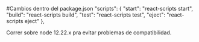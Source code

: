 #Cambios  dentro del package.json
"scripts": {
    "start": "react-scripts start",
    "build": "react-scripts build",
    "test": "react-scripts test",
    "eject": "react-scripts eject"
  },

Correr sobre node 12.22.x pra evitar problemas de compatibilidad.